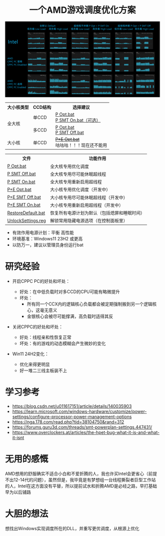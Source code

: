 <div align="center">

# 一个AMD游戏调度优化方案

</div>

![](https://github.com/Yukiriri/win-amd-optimization/blob/main/res/effect_draw_table.png?raw=true)

<table>
  <tr>
    <th>大小核类型</th>
    <th>CCD结构</th>
    <th>选择建议</th>
  </tr>

  <tr>
    <td rowspan="2">全大核</td>
    <td>单CCD</td>
    <td>
      <a href="https://github.com/Yukiriri/win-amd-optimization/blob/main/P Opt.bat">P Opt.bat</a><br/>
      <a href="https://github.com/Yukiriri/win-amd-optimization/blob/main/P SMT On.bat">P SMT On.bat（可选）</a><br/>
    </td>
  </tr>

  <tr>
    <td>多CCD</td>
    <td>
      <a href="https://github.com/Yukiriri/win-amd-optimization/blob/main/P Opt.bat">P Opt.bat</a><br/>
      <a href="https://github.com/Yukiriri/win-amd-optimization/blob/main/P SMT Off.bat">P SMT Off.bat</a><br/>
    </td>
  </tr>

  <tr>
    <td>大小核</td>
    <td>单CCD</td>
    <td>
      <del><a href="https://github.com/Yukiriri/win-amd-optimization/blob/main/P+E Opt.bat">P+E Opt.bat</a></del><br/>
      咕咕咕！！！现在还不能用
    </td>
  </tr>
</table>

<table>
  <tr>
    <th>文件</th>
    <th>功能作用</th>
  </tr>

  <tr><td><a href="https://github.com/Yukiriri/win-amd-optimization/blob/main/P Opt.bat">P Opt.bat</a></td><td>全大核专用优化调度</td></tr>
  <tr><td><a href="https://github.com/Yukiriri/win-amd-optimization/blob/main/P SMT Off.bat">P SMT Off.bat</a></td><td>全大核专用尽可能休眠超线程</td></tr>
  <tr><td><a href="https://github.com/Yukiriri/win-amd-optimization/blob/main/P SMT On.bat">P SMT On.bat</a></td><td>全大核专用重新启用超线程</td></tr>
  <tr><td><a href="https://github.com/Yukiriri/win-amd-optimization/blob/main/P+E Opt.bat">P+E Opt.bat</a></td><td>大小核专用优化调度（开发中）</td></tr>
  <tr><td><a href="https://github.com/Yukiriri/win-amd-optimization/blob/main/P+E SMT Off.bat">P+E SMT Off.bat</a></td><td>大小核专用尽可能休眠超线程（开发中）</td></tr>
  <tr><td><a href="https://github.com/Yukiriri/win-amd-optimization/blob/main/P+E SMT On.bat">P+E SMT On.bat</a></td><td>大小核专用重新启用超线程（开发中）</td></tr>
  <tr><td><a href="https://github.com/Yukiriri/win-amd-optimization/blob/main/RestoreDefault.bat">RestoreDefault.bat</a></td><td>恢复所有电源计划为默认（包括熄屏和睡眠时间）</td></tr>
  <tr><td><a href="https://github.com/Yukiriri/win-amd-optimization/blob/main/UnlockSettings.reg">UnlockSettings.reg</a></td><td>解锁常用隐藏电源选项（在控制面板里）</td></tr>
</table>

- 有效作用电源计划：平衡 高性能
- 环境基准：Windows11 23H2 或更高
- 以防万一，建议以管理员身份运行bat

# 研究经验

- 开启CPPC PC的好处和坏处：
  - 好处：在中低负载时对多CCD的CPU可能有略微提升
  - 坏处：
    - 所有同一个CCX内的逻辑核心负载都会被定期强制搬到另一个逻辑核心，这毫无意义
    - 金银核心会被尽可能撑满，高负载时适得其反

- 关闭CPPC的好处和坏处：
  - 好处：线程亲和性恢复正常
  - 坏处：有的游戏的动态模糊会产生微妙的变化

- Win11 24H2变化：
  - 优化来得更明显
  - 好一堆二三线主板装不上

# 学习参考

- <a href="https://blog.csdn.net/u011617151/article/details/140035903">https://blog.csdn.net/u011617151/article/details/140035903</a>
- <a href="https://learn.microsoft.com/windows-hardware/customize/power-settings/configure-processor-power-management-options">https://learn.microsoft.com/windows-hardware/customize/power-settings/configure-processor-power-management-options</a>
- <a href="https://nga.178.com/read.php?tid=38104750&rand=312">https://nga.178.com/read.php?tid=38104750&rand=312</a>
- <a href="https://forums.guru3d.com/threads/smt-powerplan-settings.447431/">https://forums.guru3d.com/threads/smt-powerplan-settings.447431/</a>
- <a href="https://www.overclockers.at/articles/the-hpet-bug-what-it-is-and-what-it-isnt/">https://www.overclockers.at/articles/the-hpet-bug-what-it-is-and-what-it-isnt</a>

# 无用的感慨

AMD想用的舒服确实不适合小白和不爱折腾的人，我也许买Intel会更省心（前提不出12-14代的问题），虽然但是，我毕竟是有梦想组一台线程撕裂者巨型工作站的人，Intel在这方面没有平替，所以提前试水和折腾AMD是必经之路，早打基础早为以后铺路

# 大胆的想法

想找出Windows实现调度所在的DLL，并重写更优调度，从根源上优化
